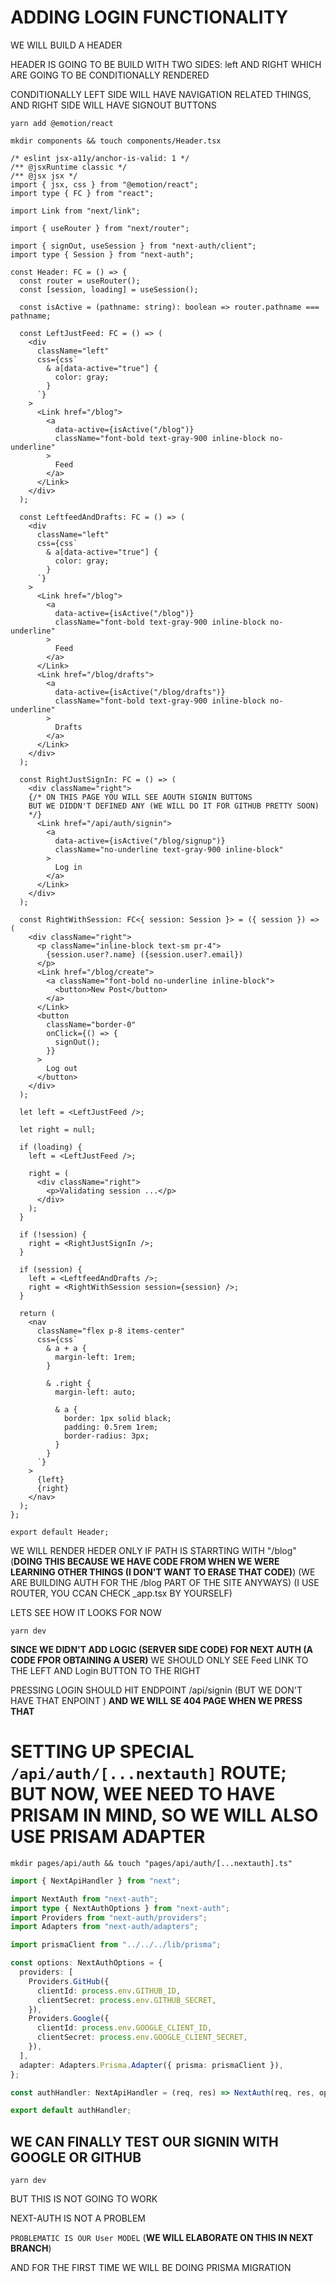 # ADDING LOGIN FUNCTIONALITY

WE WILL BUILD A HEADER

HEADER IS GOING TO BE BUILD WITH TWO SIDES: left AND  RIGHT WHICH ARE GOING TO BE CONDITIONALLY RENDERED

CONDITIONALLY LEFT SIDE WILL HAVE NAVIGATION RELATED THINGS, AND RIGHT SIDE WILL HAVE SIGNOUT BUTTONS

```
yarn add @emotion/react
```

```
mkdir components && touch components/Header.tsx
```

```tsx
/* eslint jsx-a11y/anchor-is-valid: 1 */
/** @jsxRuntime classic */
/** @jsx jsx */
import { jsx, css } from "@emotion/react";
import type { FC } from "react";

import Link from "next/link";

import { useRouter } from "next/router";

import { signOut, useSession } from "next-auth/client";
import type { Session } from "next-auth";

const Header: FC = () => {
  const router = useRouter();
  const [session, loading] = useSession();

  const isActive = (pathname: string): boolean => router.pathname === pathname;

  const LeftJustFeed: FC = () => (
    <div
      className="left"
      css={css`
        & a[data-active="true"] {
          color: gray;
        }
      `}
    >
      <Link href="/blog">
        <a
          data-active={isActive("/blog")}
          className="font-bold text-gray-900 inline-block no-underline"
        >
          Feed
        </a>
      </Link>
    </div>
  );

  const LeftfeedAndDrafts: FC = () => (
    <div
      className="left"
      css={css`
        & a[data-active="true"] {
          color: gray;
        }
      `}
    >
      <Link href="/blog">
        <a
          data-active={isActive("/blog")}
          className="font-bold text-gray-900 inline-block no-underline"
        >
          Feed
        </a>
      </Link>
      <Link href="/blog/drafts">
        <a
          data-active={isActive("/blog/drafts")}
          className="font-bold text-gray-900 inline-block no-underline"
        >
          Drafts
        </a>
      </Link>
    </div>
  );

  const RightJustSignIn: FC = () => (
    <div className="right">
    {/* ON THIS PAGE YOU WILL SEE AOUTH SIGNIN BUTTONS
    BUT WE DIDDN'T DEFINED ANY (WE WILL DO IT FOR GITHUB PRETTY SOON)
    */}
      <Link href="/api/auth/signin">
        <a
          data-active={isActive("/blog/signup")}
          className="no-underline text-gray-900 inline-block"
        >
          Log in
        </a>
      </Link>
    </div>
  );

  const RightWithSession: FC<{ session: Session }> = ({ session }) => (
    <div className="right">
      <p className="inline-block text-sm pr-4">
        {session.user?.name} ({session.user?.email})
      </p>
      <Link href="/blog/create">
        <a className="font-bold no-underline inline-block">
          <button>New Post</button>
        </a>
      </Link>
      <button
        className="border-0"
        onClick={() => {
          signOut();
        }}
      >
        Log out
      </button>
    </div>
  );

  let left = <LeftJustFeed />;

  let right = null;

  if (loading) {
    left = <LeftJustFeed />;

    right = (
      <div className="right">
        <p>Validating session ...</p>
      </div>
    );
  }

  if (!session) {
    right = <RightJustSignIn />;
  }

  if (session) {
    left = <LeftfeedAndDrafts />;
    right = <RightWithSession session={session} />;
  }

  return (
    <nav
      className="flex p-8 items-center"
      css={css`
        & a + a {
          margin-left: 1rem;
        }

        & .right {
          margin-left: auto;

          & a {
            border: 1px solid black;
            padding: 0.5rem 1rem;
            border-radius: 3px;
          }
        }
      `}
    >
      {left}
      {right}
    </nav>
  );
};

export default Header;
```

WE WILL RENDER HEDER ONLY IF PATH IS STARRTING WITH "/blog" (**DOING THIS BECAUSE WE HAVE CODE FROM WHEN WE WERE LEARNING OTHER THINGS (I DON'T WANT TO ERASE THAT CODE)**) (WE ARE BUILDING AUTH FOR THE /blog PART OF THE SITE ANYWAYS) (I USE ROUTER, YOU CCAN CHECK _app.tsx BY YOURSELF)

LETS SEE HOW IT LOOKS FOR NOW

```
yarn dev
```

**SINCE WE DIDN'T ADD LOGIC (SERVER SIDE CODE) FOR NEXT AUTH (A CODE FPOR OBTAINING A USER)** WE SHOULD ONLY SEE Feed LINK TO THE LEFT AND Login BUTTON TO THE RIGHT

PRESSING LOGIN SHOULD HIT ENDPOINT /api/signin (BUT WE DON'T HAVE THAT ENPOINT ) **AND WE WILL SE 404 PAGE WHEN WE PRESS THAT**

# SETTING UP SPECIAL `/api/auth/[...nextauth]` ROUTE; BUT NOW, WEE NEED TO HAVE PRISAM IN MIND, SO WE WILL ALSO USE PRISAM ADAPTER

```
mkdir pages/api/auth && touch "pages/api/auth/[...nextauth].ts"
```

```ts
import { NextApiHandler } from "next";

import NextAuth from "next-auth";
import type { NextAuthOptions } from "next-auth";
import Providers from "next-auth/providers";
import Adapters from "next-auth/adapters";

import prismaClient from "../../../lib/prisma";

const options: NextAuthOptions = {
  providers: [
    Providers.GitHub({
      clientId: process.env.GITHUB_ID,
      clientSecret: process.env.GITHUB_SECRET,
    }),
    Providers.Google({
      clientId: process.env.GOOGLE_CLIENT_ID,
      clientSecret: process.env.GOOGLE_CLIENT_SECRET,
    }),
  ],
  adapter: Adapters.Prisma.Adapter({ prisma: prismaClient }),
};

const authHandler: NextApiHandler = (req, res) => NextAuth(req, res, options);

export default authHandler;

```

## WE CAN FINALLY TEST OUR SIGNIN WITH GOOGLE OR GITHUB

```
yarn dev
```

BUT THIS IS NOT GOING TO WORK

NEXT-AUTH IS NOT A PROBLEM

`PROBLEMATIC IS OUR User MODEL` (**WE WILL ELABORATE ON THIS IN NEXT BRANCH**)

AND FOR THE FIRST TIME WE WILL BE DOING PRISMA MIGRATION

